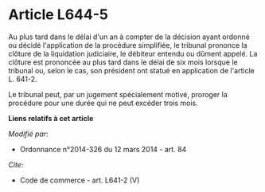 # Article L644-5

Au plus tard dans le délai d'un an à compter de la décision ayant ordonné ou décidé l'application de la procédure simplifiée,
le tribunal prononce la clôture de la liquidation judiciaire, le débiteur entendu ou dûment appelé. La clôture est prononcée
au plus tard dans le délai de six mois lorsque le tribunal ou, selon le cas, son président ont statué en application de
l'article L. 641-2. 

Le tribunal peut, par un jugement spécialement motivé, proroger la procédure pour une durée qui ne peut excéder trois mois.

**Liens relatifs à cet article**

_Modifié par_:

  - Ordonnance n°2014-326 du 12 mars 2014 - art. 84

_Cite_:

  - Code de commerce - art. L641-2 (V)
